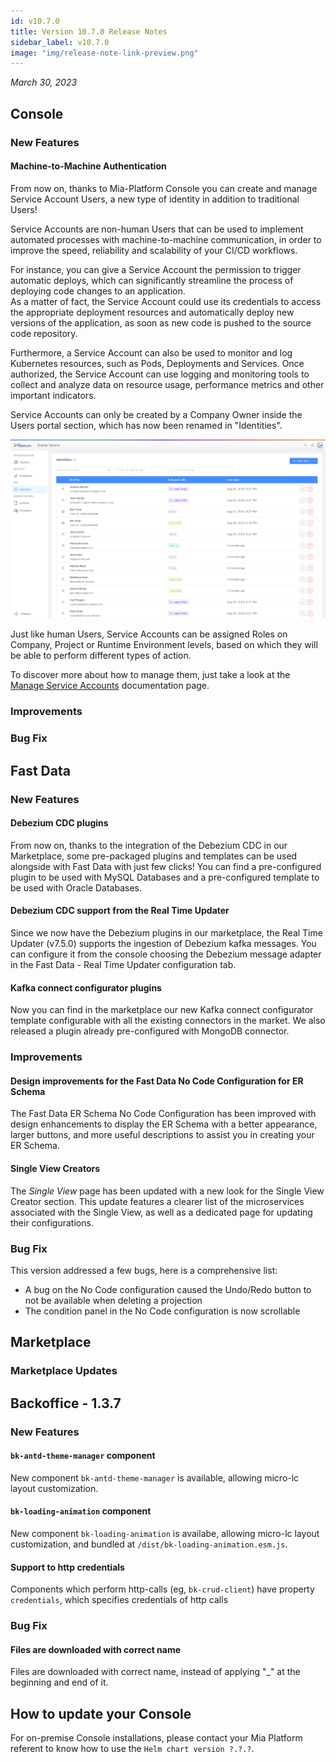 ```yaml
---
id: v10.7.0
title: Version 10.7.0 Release Notes
sidebar_label: v10.7.0
image: "img/release-note-link-preview.png"
---
```


_March 30, 2023_

## Console

### New Features

#### Machine-to-Machine Authentication

From now on, thanks to Mia-Platform Console you can create and manage Service Account Users, a new type of identity in addition to traditional Users!

Service Accounts are non-human Users that can be used to implement automated processes with machine-to-machine communication, in order to improve the speed, reliability and scalability of your CI/CD workflows.

For instance, you can give a Service Account the permission to trigger automatic deploys, which can significantly streamline the process of deploying code changes to an application.    
As a matter of fact, the Service Account could use its credentials to access the appropriate deployment resources and automatically deploy new versions of the application, as soon as new code is pushed to the source code repository.

Furthermore, a Service Account can also be used to monitor and log Kubernetes resources, such as Pods, Deployments and Services. Once authorized, the Service Account can use logging and monitoring tools to collect and analyze data on resource usage, performance metrics and other important indicators.

Service Accounts can only be created by a Company Owner inside the Users portal section, which has now been renamed in "Identities".

![Identities Table](./img/10.7/identities_table.png)

Just like human Users, Service Accounts can be assigned Roles on Company, Project or Runtime Environment levels, based on which they will be able to perform different types of action.  

To discover more about how to manage them, just take a look at the [Manage Service Accounts](/development_suite/identity-and-access-management/service-account-management) documentation page.

### Improvements

### Bug Fix

## Fast Data

### New Features

#### Debezium CDC plugins

From now on, thanks to the integration of the Debezium CDC in our Marketplace, some pre-packaged plugins and templates can be used alongside with Fast Data with just few clicks! You can find a pre-configured plugin to be used with MySQL Databases and a pre-configured template to be used with Oracle Databases.

#### Debezium CDC support from the Real Time Updater

Since we now have the Debezium plugins in our marketplace, the Real Time Updater (v7.5.0) supports the ingestion of Debezium kafka messages. You can configure it from the console choosing the Debezium message adapter in the Fast Data - Real Time Updater configuration tab.

#### Kafka connect configurator plugins

Now you can find in the marketplace our new Kafka connect configurator template configurable with all the existing connectors in the market. We also released a plugin already pre-configured with MongoDB connector.

### Improvements

#### Design improvements for the Fast Data No Code Configuration for ER Schema

The Fast Data ER Schema No Code Configuration has been improved with design enhancements to display the ER Schema with a better appearance, larger buttons, and more useful descriptions to assist you in creating your ER Schema.

#### Single View Creators

The _Single View_ page has been updated with a new look for the Single View Creator section. This update features a clearer list of the microservices associated with the Single View, as well as a dedicated page for updating their configurations.

### Bug Fix

This version addressed a few bugs, here is a comprehensive list:
* A bug on the No Code configuration caused the Undo/Redo button to not be available when deleting a projection
* The condition panel in the No Code configuration is now scrollable

## Marketplace

### Marketplace Updates

## Backoffice - 1.3.7

### New Features

#### `bk-antd-theme-manager` component

New component `bk-antd-theme-manager` is available, allowing micro-lc layout customization.

#### `bk-loading-animation` component

New component `bk-loading-animation` is availabe, allowing micro-lc layout customization, and bundled at `/dist/bk-loading-animation.esm.js`.

#### Support to http credentials
Components which perform http-calls (eg, `bk-crud-client`) have property `credentials`, which specifies credentials of http calls

### Bug Fix

#### Files are downloaded with correct name
Files are downloaded with correct name, instead of applying "_" at the beginning and end of it.

## How to update your Console

For on-premise Console installations, please contact your Mia Platform referent to know how to use the `Helm chart version ?.?.?`.
